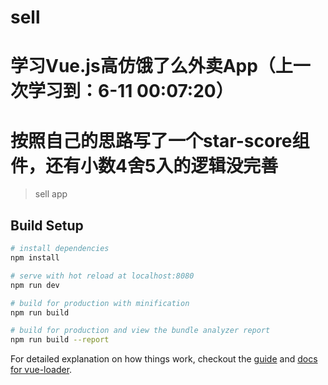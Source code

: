 # sell
# 学习Vue.js高仿饿了么外卖App（上一次学习到：6-11 00:07:20）
# 按照自己的思路写了一个star-score组件，还有小数4舍5入的逻辑没完善

> sell app

## Build Setup

``` bash
# install dependencies
npm install

# serve with hot reload at localhost:8080
npm run dev

# build for production with minification
npm run build

# build for production and view the bundle analyzer report
npm run build --report
```

For detailed explanation on how things work, checkout the [guide](http://vuejs-templates.github.io/webpack/) and [docs for vue-loader](http://vuejs.github.io/vue-loader).
